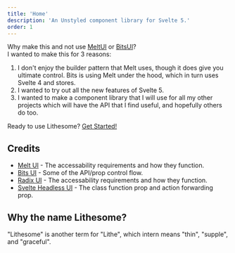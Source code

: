 ```yaml
---
title: 'Home'
description: 'An Unstyled component library for Svelte 5.'
order: 1
---
```


Why make this and not use [MeltUI](https://melt-ui.com) or [BitsUI](https://bits-ui.com)?  
I wanted to make this for 3 reasons:

1. I don't enjoy the builder pattern that Melt uses, though it does give you ultimate control. Bits is using Melt under the hood, which in turn uses Svelte 4 and stores.
2. I wanted to try out all the new features of Svelte 5.
3. I wanted to make a component library that I will use for all my other projects which will have the API that I find useful, and hopefully others do too.

Ready to use Lithesome? [Get Started!](/docs/getting-started)

## Credits

- [Melt UI](https://melt-ui.com) - The accessability requirements and how they function.
- [Bits UI](https://bits-ui.com) - Some of the API/prop control flow.
- [Radix UI](https://radix-ui.com/) - The accessability requirements and how they function.
- [Svelte Headless UI](https://svelte-headlessui.goss.io/docs/2.0) - The class function prop and action forwarding prop.

## Why the name Lithesome?

"Lithesome" is another term for "Lithe", which intern means "thin", "supple", and "graceful".
